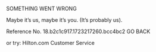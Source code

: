 SOMETHING WENT WRONG

Maybe it’s us, maybe it’s you.
(It’s probably us).

Reference No. 18.b2c1c917.1723217260.bcc4bc2
GO BACK

or try:
Hilton.com Customer Service